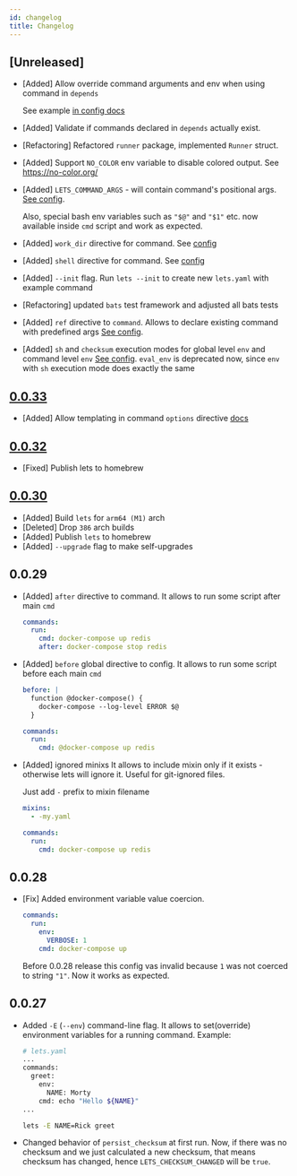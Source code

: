 ```yaml
---
id: changelog
title: Changelog
---
```


## [Unreleased]

* [Added] Allow override command arguments and env when using command in `depends`

   See example [in config docs](/docs/config#override-arguments-in-depends-command)

* [Added] Validate if commands declared in `depends` actually exist.
* [Refactoring] Refactored `runner` package, implemented `Runner` struct.
* [Added] Support `NO_COLOR` env variable to disable colored output. See https://no-color.org/
* [Added] `LETS_COMMAND_ARGS` - will contain command's positional args. [See config](/docs/env#default-environment-variables).
  
  Also, special bash env variables such as `"$@"` and `"$1"` etc. now available inside `cmd` script and work as expected. 
* [Added] `work_dir` directive for command. See [config](/docs/config#work_dir)
* [Added] `shell` directive for command. See [config](/docs/config#shell-1)
* [Added] `--init` flag. Run `lets --init` to create new `lets.yaml` with example command
* [Refactoring] updated `bats` test framework and adjusted all bats tests 
* [Added] `ref` directive to `command`. Allows to declare existing command with predefined args [See config](/docs/config#ref).
* [Added] `sh` and `checksum` execution modes for global level `env` and command level `env` [See config](/docs/config#env).
  `eval_env` is deprecated now, since `env` with `sh` execution mode does exactly the same


## [0.0.33](https://github.com/lets-cli/lets/releases/tag/v0.0.33)

* [Added] Allow templating in command `options` directive [docs](/docs/advanced_usage#command-templates)


## [0.0.32](https://github.com/lets-cli/lets/releases/tag/v0.0.32)

* [Fixed] Publish lets to homebrew


## [0.0.30](https://github.com/lets-cli/lets/releases/tag/v0.0.30)

* [Added] Build `lets` for `arm64 (M1)` arch
* [Deleted] Drop `386` arch builds
* [Added] Publish `lets` to homebrew
* [Added] `--upgrade` flag to make self-upgrades


## 0.0.29

* [Added] `after` directive to command.
  It allows to run some script after main `cmd`
  ```yaml
  commands:
    run:
      cmd: docker-compose up redis
      after: docker-compose stop redis
  ```

* [Added] `before` global directive to config.
  It allows to run some script before each main `cmd`
  ```yaml
  before: |
    function @docker-compose() {
      docker-compose --log-level ERROR $@
    }
  
  commands:
    run:
      cmd: @docker-compose up redis
  ```

* [Added] ignored minixs
  It allows to include mixin only if it exists - otherwise lets will ignore it.
  Useful for git-ignored files.
  
  Just add `-` prefix to mixin filename
  
  ```yaml
  mixins:
    - -my.yaml
  
  commands:
    run:
      cmd: docker-compose up redis
  ```

  
## 0.0.28

* [Fix] Added environment variable value coercion.

  ```yaml
  commands:
    run:
      env:
        VERBOSE: 1
      cmd: docker-compose up
  ```

  Before 0.0.28 release this config vas invalid because `1` was not coerced to string `"1"`. Now it works as expected.

## 0.0.27

* Added `-E` (`--env`) command-line flag. It allows to set(override) environment variables for a running command.
  Example:
  
  ```bash
  # lets.yaml
  ...
  commands:
    greet:
      env:
        NAME: Morty
      cmd: echo "Hello ${NAME}"
  ...

  lets -E NAME=Rick greet
  ```

* Changed behavior of `persist_checksum` at first run. Now, if there was no checksum and we just calculated a new checksum, that means checksum has changed, hence `LETS_CHECKSUM_CHANGED` will be `true`.
